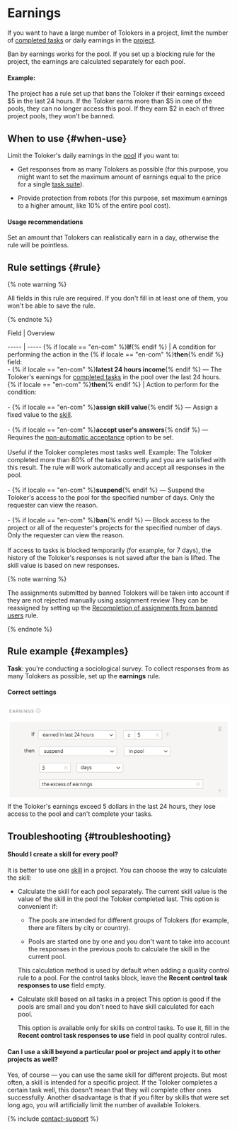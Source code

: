 # Earnings

If you want to have a large number of Tolokers in a project, limit the number of [completed tasks](submitted-answers.md) or daily earnings in the [project](../../glossary.md#project-ru).

Ban by earnings works for the pool. If you set up a blocking rule for the project, the earnings are calculated separately for each pool.

#### Example:
The project has a rule set up that bans the Toloker if their earnings exceed $5 in the last 24 hours. If the Toloker earns more than $5 in one of the pools, they can no longer access this pool. If they earn $2 in each of three project pools, they won't be banned.

## When to use {#when-use}

Limit the Toloker's daily earnings in the [pool](../../glossary.md#pool-ru) if you want to:
- Get responses from as many Tolokers as possible (for this purpose, you might want to set the maximum amount of earnings equal to the price for a single [task suite](../../glossary.md#task-page-ru)).

- Provide protection from robots (for this purpose, set maximum earnings to a higher amount, like 10% of the entire pool cost).

#### Usage recommendations

Set an amount that Tolokers can realistically earn in a day, otherwise the rule will be pointless.

## Rule settings {#rule}

{% note warning %}

All fields in this rule are required. If you don't fill in at least one of them, you won't be able to save the rule.

{% endnote %}



Field
 |
Overview

----- | -----
{% if locale == "en-com" %}**If**{% endif %} | A condition for performing the action in the {% if locale == "en-com" %}**then**{% endif %} field:<br/>- {% if locale == "en-com" %}**latest 24 hours income**{% endif %} — The Toloker's earnings for [completed tasks](../../glossary.md#submitted-answers-ru) in the pool over the last 24 hours.
{% if locale == "en-com" %}**then**{% endif %} | Action to perform for the condition:<br/><br/>- {% if locale == "en-com" %}**assign skill value**{% endif %} — Assign a fixed value to the [skill](nav.md).<br/>    <br/>- {% if locale == "en-com" %}**accept user's answers**{% endif %} — Requires the [non-automatic acceptance](offline-accept.md) option to be set.<br/>    <br/>    Useful if the Toloker completes most tasks well. Example: The Toloker completed more than 80% of the tasks correctly and you are satisfied with this result. The rule will work automatically and accept all responses in the pool.<br/>    <br/>- {% if locale == "en-com" %}**suspend**{% endif %} — Suspend the Toloker's access to the pool for the specified number of days. Only the requester can view the reason.<br/>    <br/>- {% if locale == "en-com" %}**ban**{% endif %} — Block access to the project or all of the requester's projects for the specified number of days. Only the requester can view the reason.<br/>    <br/>    If access to tasks is blocked temporarily (for example, for 7 days), the history of the Toloker's responses is not saved after the ban is lifted. The skill value is based on new responses.


{% note warning %}

The assignments submitted by banned Tolokers will be taken into account if they are not rejected manually using assignment review They can be reassigned by setting up the [Recompletion of assignments from banned users](restore-task-overlap.md) rule.

{% endnote %}


## Rule example {#examples}

**Task**: you're conducting a sociological survey. To collect responses from as many Tolokers as possible, set up the **earnings** rule.

#### Correct settings
![](../_images/control-rules/income/qcr-income_example1.png)
If the Toloker's earnings exceed 5 dollars in the last 24 hours, they lose access to the pool and can't complete your tasks.


## Troubleshooting {#troubleshooting}

#### Should I create a skill for every pool?

It is better to use one [skill](../../glossary.md#skill-ru) in a project. You can choose the way to calculate the skill:

- Calculate the skill for each pool separately. The current skill value is the value of the skill in the pool the Toloker completed last. This option is convenient if:

    - The pools are intended for different groups of Tolokers (for example, there are filters by city or country).

    - Pools are started one by one and you don't want to take into account the responses in the previous pools to calculate the skill in the current pool.

    This calculation method is used by default when adding a quality control rule to a pool. For the control tasks block, leave the **Recent control task responses to use** field empty.

- Calculate skill based on all tasks in a project This option is good if the pools are small and you don't need to have skill calculated for each pool.

    This option is available only for skills on control tasks. To use it, fill in the **Recent control task responses to use** field in pool quality control rules.


#### Can I use a skill beyond a particular pool or project and apply it to other projects as well?

Yes, of course — you can use the same skill for different projects. But most often, a skill is intended for a specific project. If the Toloker completes a certain task well, this doesn't mean that they will complete other ones successfully. Another disadvantage is that if you filter by skills that were set long ago, you will artificially limit the number of available Tolokers.


{% include [contact-support](../_includes/contact-support-help.md) %}
